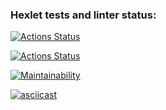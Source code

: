 ### Hexlet tests and linter status:

[![Actions Status](https://github.com/vladimir-ioshkin/frontend-project-lvl1/workflows/hexlet-check/badge.svg)](https://github.com/vladimir-ioshkin/frontend-project-lvl1/actions)

[![Actions Status](https://github.com/vladimir-ioshkin/frontend-project-lvl1/workflows/linter/badge.svg)](https://github.com/vladimir-ioshkin/frontend-project-lvl1/actions)

[![Maintainability](https://api.codeclimate.com/v1/badges/a99a88d28ad37a79dbf6/maintainability)](https://codeclimate.com/github/codeclimate/codeclimate/maintainability)

[![asciicast](https://asciinema.org/a/tyVUNCmAl6y3kqIbjFO7IGc6I.svg)](https://asciinema.org/a/tyVUNCmAl6y3kqIbjFO7IGc6I)
